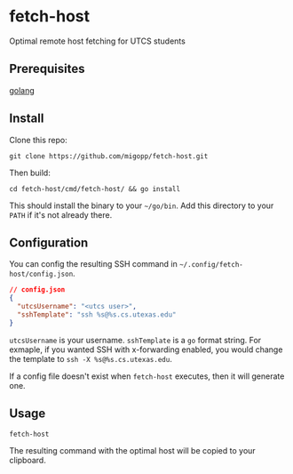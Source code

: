 # fetch-host

Optimal remote host fetching for UTCS students

## Prerequisites

[golang](https://go.dev/doc/install)

## Install

Clone this repo:

```
git clone https://github.com/migopp/fetch-host.git
```

Then build:

```
cd fetch-host/cmd/fetch-host/ && go install
```

This should install the binary to your `~/go/bin`. Add this directory to your `PATH` if it's not already there.

## Configuration

You can config the resulting SSH command in `~/.config/fetch-host/config.json`.

```json
// config.json
{
  "utcsUsername": "<utcs user>",
  "sshTemplate": "ssh %s@%s.cs.utexas.edu"
}
```

`utcsUsername` is your username. `sshTemplate` is a `go` format string. For exmaple, if you wanted SSH with x-forwarding enabled, you would change the template to `ssh -X %s@%s.cs.utexas.edu`.

If a config file doesn't exist when `fetch-host` executes, then it will generate one.

## Usage

```
fetch-host
```

The resulting command with the optimal host will be copied to your clipboard.

